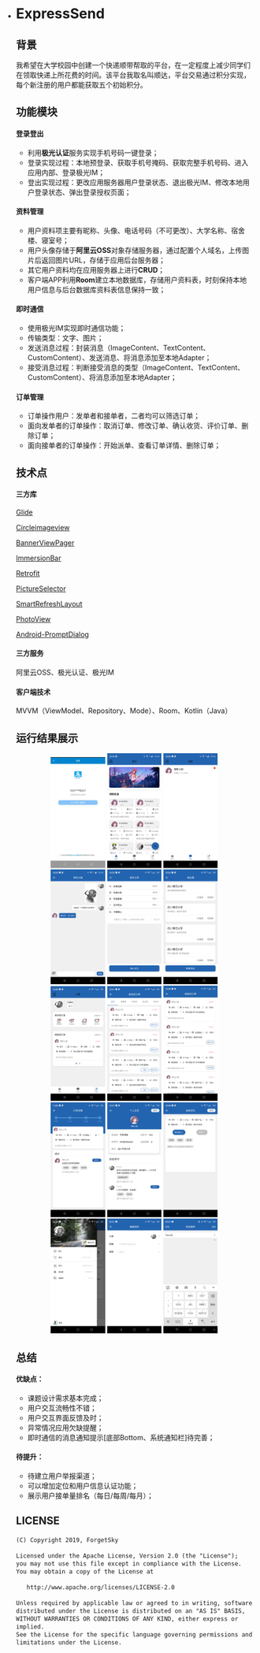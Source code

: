 * # ExpressSend

  ## 背景

  我希望在大学校园中创建一个快递顺带帮取的平台，在一定程度上减少同学们在领取快递上所花费的时间。该平台我取名叫顺达，平台交易通过积分实现，每个新注册的用户都能获取五个初始积分。

  ## 功能模块

  #### 登录登出

  * 利用**极光认证**服务实现手机号码一键登录；
  * 登录实现过程：本地预登录、获取手机号掩码、获取完整手机号码、进入应用内部、登录极光IM；
  * 登出实现过程：更改应用服务器用户登录状态、退出极光IM、修改本地用户登录状态、弹出登录授权页面；

  #### 资料管理

  * 用户资料项主要有昵称、头像、电话号码（不可更改）、大学名称、宿舍楼、寝室号；
  * 用户头像存储于**阿里云OSS**对象存储服务器，通过配置个人域名，上传图片后返回图片URL，存储于应用后台服务器；
  * 其它用户资料均在应用服务器上进行**CRUD**；
  * 客户端APP利用**Room**建立本地数据库，存储用户资料表，时刻保持本地用户信息与后台数据库资料表信息保持一致；

  #### 即时通信

  * 使用极光IM实现即时通信功能；
  * 传输类型：文字、图片；
  * 发送消息过程：封装消息（ImageContent、TextContent、CustomContent）、发送消息、将消息添加至本地Adapter；
  * 接受消息过程：判断接受消息的类型（ImageContent、TextContent、CustomContent）、将消息添加至本地Adapter；

  #### 订单管理

  * 订单操作用户：发单者和接单者，二者均可以筛选订单；
  * 面向发单者的订单操作：取消订单、修改订单、确认收货、评价订单、删除订单；
  * 面向接单者的订单操作：开始派单、查看订单详情、删除订单；

  ## 技术点

  #### 三方库

  [Glide](https://github.com/bumptech/glide)

  [Circleimageview](https://github.com/hdodenhof/CircleImageView)

  [BannerViewPager](https://github.com/zhpanvip/BannerViewPager)

  [ImmersionBar](https://github.com/gyf-dev/ImmersionBar)

  [Retrofit](https://github.com/square/retrofit)

  [PictureSelector](https://github.com/labmem005/PictureSelector)

  [SmartRefreshLayout](https://github.com/scwang90/SmartRefreshLayout)

  [PhotoView](https://github.com/wanglu1209/PhotoViewer)

  [Android-PromptDialog](https://github.com/limxing/Android-PromptDialog)

  #### 三方服务

  阿里云OSS、极光认证、极光IM

  #### 客户端技术

  MVVM（ViewModel、Repository、Mode）、Room、Kotlin（Java）

  ## 运行结果展示

  <div style="text-align: center">                     
    <img src="image/login.jpg" alt="login" width=23% />
    <img src="image/indexPage.png" alt="indexPage" width=23% />
    <img src="image/message.png" alt="message" width=23% />
  </div>

  <div style="text-align: center">
    <img src="image/chat.png" alt="chat" width=23% />                       	 
    <img src="image/release.png" alt="comment" width=23% />
    <img src="image/manageAddress.png" alt="orderDetails" width=23% />
  </div>

  <div style="text-align: center">
    <img src="image/orderManager.png" alt="orderManager" width=23% />
    <img src="image/releaseOrder.png" alt="releaseOrder" width=23% />
    <img src="image/receiveOrder.jpg" alt="receiveOrder" width=23% />
  </div>

  <div style="text-align: center">
    <img src="image/orderDetails.png" alt="orderDetails" width=23% />
    <img src="image/userPage.png" alt="userPage" width=23% />
    <img src="image/comment.png" alt="comment" width=23% />
  </div>

  <div style="text-align: center">
    <img src="image/personalProfile.png" alt="personalProfile" width=23% />
    <img src="image/profile.png" alt="profile" width=23% />
    <img src="image/modifyNickname.png" alt="modifyNickname" width=23% />
  </div>
  

  ## 总结

  #### 优缺点：

  * 课题设计需求基本完成；
  * 用户交互流畅性不错；
  * 用户交互界面反馈及时；
  * 异常情况应用欠缺提醒；
  * 即时通信的消息通知提示[底部Bottom、系统通知栏]待完善；

  #### 待提升：

  * 待建立用户举报渠道；
  * 可以增加定位和用户信息认证功能；
  * 展示用户接单量排名（每日/每周/每月）；

  ## LICENSE

  ```license
  (C) Copyright 2019, ForgetSky
  
  Licensed under the Apache License, Version 2.0 (the "License");
  you may not use this file except in compliance with the License.
  You may obtain a copy of the License at
  
     http://www.apache.org/licenses/LICENSE-2.0
  
  Unless required by applicable law or agreed to in writing, software
  distributed under the License is distributed on an "AS IS" BASIS,
  WITHOUT WARRANTIES OR CONDITIONS OF ANY KIND, either express or implied.
  See the License for the specific language governing permissions and
  limitations under the License.
  ```
